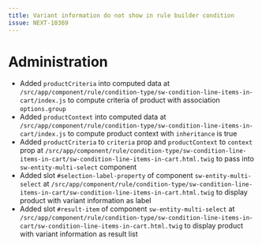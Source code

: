 ```yaml
---
title: Variant information do not show in rule builder condition
issue: NEXT-10369
---
```

# Administration
* Added `productCriteria` into computed data at `/src/app/component/rule/condition-type/sw-condition-line-items-in-cart/index.js` to compute criteria of product with association `options.group`
* Added `productContext` into computed data at `/src/app/component/rule/condition-type/sw-condition-line-items-in-cart/index.js` to compute product context with `inheritance` is true
* Added `productCriteria` to `criteria` prop and `productContext` to `context` prop at `/src/app/component/rule/condition-type/sw-condition-line-items-in-cart/sw-condition-line-items-in-cart.html.twig` to pass into `sw-entity-multi-select` component
* Added slot `#selection-label-property` of component `sw-entity-multi-select` at `/src/app/component/rule/condition-type/sw-condition-line-items-in-cart/sw-condition-line-items-in-cart.html.twig` to display product with variant information as label
* Added slot `#result-item` of component `sw-entity-multi-select` at `/src/app/component/rule/condition-type/sw-condition-line-items-in-cart/sw-condition-line-items-in-cart.html.twig` to display product with variant information as result list
